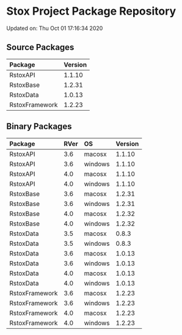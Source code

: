 # Stox Project Package Repository


Updated on: Thu Oct 01 17:16:34 2020
## Source Packages

|Package        |Version |
|:--------------|:-------|
|RstoxAPI       |1.1.10  |
|RstoxBase      |1.2.31  |
|RstoxData      |1.0.13  |
|RstoxFramework |1.2.23  |

## Binary Packages

|Package        |RVer |OS      |Version |
|:--------------|:----|:-------|:-------|
|RstoxAPI       |3.6  |macosx  |1.1.10  |
|RstoxAPI       |3.6  |windows |1.1.10  |
|RstoxAPI       |4.0  |macosx  |1.1.10  |
|RstoxAPI       |4.0  |windows |1.1.10  |
|RstoxBase      |3.6  |macosx  |1.2.31  |
|RstoxBase      |3.6  |windows |1.2.31  |
|RstoxBase      |4.0  |macosx  |1.2.32  |
|RstoxBase      |4.0  |windows |1.2.32  |
|RstoxData      |3.5  |macosx  |0.8.3   |
|RstoxData      |3.5  |windows |0.8.3   |
|RstoxData      |3.6  |macosx  |1.0.13  |
|RstoxData      |3.6  |windows |1.0.13  |
|RstoxData      |4.0  |macosx  |1.0.13  |
|RstoxData      |4.0  |windows |1.0.13  |
|RstoxFramework |3.6  |macosx  |1.2.23  |
|RstoxFramework |3.6  |windows |1.2.23  |
|RstoxFramework |4.0  |macosx  |1.2.23  |
|RstoxFramework |4.0  |windows |1.2.23  |

